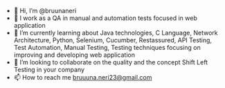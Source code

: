 - 👋 Hi, I’m @bruunaneri
- 👀 I work as a QA in manual and automation tests focused in web application 
- 🌱 I’m currently learning about Java technologies, C Language, Network Architecture, Python, Selenium, Cucumber, Restassured, API Testing, Test Automation, Manual Testing, Testing techniques focusing on improving and developing web application
- 💞️ I’m looking to collaborate on the quality and the concept Shift Left Testing in your company
- 📫 How to reach me bruuuna.neri23@gmail.com

<!---
bruunaneri/bruunaneri is a ✨ special ✨ repository because its `README.md` (this file) appears on your GitHub profile.
You can click the Preview link to take a look at your changes.
--->
